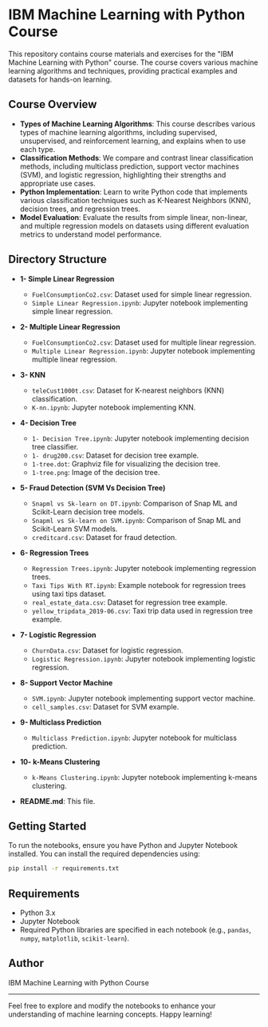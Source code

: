 # IBM Machine Learning with Python Course

This repository contains course materials and exercises for the "IBM Machine Learning with Python" course. The course covers various machine learning algorithms and techniques, providing practical examples and datasets for hands-on learning.

## Course Overview

- **Types of Machine Learning Algorithms**: This course describes various types of machine learning algorithms, including supervised, unsupervised, and reinforcement learning, and explains when to use each type.
- **Classification Methods**: We compare and contrast linear classification methods, including multiclass prediction, support vector machines (SVM), and logistic regression, highlighting their strengths and appropriate use cases.
- **Python Implementation**: Learn to write Python code that implements various classification techniques such as K-Nearest Neighbors (KNN), decision trees, and regression trees.
- **Model Evaluation**: Evaluate the results from simple linear, non-linear, and multiple regression models on datasets using different evaluation metrics to understand model performance.

## Directory Structure

- **1- Simple Linear Regression**
  - `FuelConsumptionCo2.csv`: Dataset used for simple linear regression.
  - `Simple Linear Regression.ipynb`: Jupyter notebook implementing simple linear regression.

- **2- Multiple Linear Regression**
  - `FuelConsumptionCo2.csv`: Dataset used for multiple linear regression.
  - `Multiple Linear Regression.ipynb`: Jupyter notebook implementing multiple linear regression.

- **3- KNN**
  - `teleCust1000t.csv`: Dataset for K-nearest neighbors (KNN) classification.
  - `K-nn.ipynb`: Jupyter notebook implementing KNN.

- **4- Decision Tree**
  - `1- Decision Tree.ipynb`: Jupyter notebook implementing decision tree classifier.
  - `1- drug200.csv`: Dataset for decision tree example.
  - `1-tree.dot`: Graphviz file for visualizing the decision tree.
  - `1-tree.png`: Image of the decision tree.

- **5- Fraud Detection (SVM Vs Decision Tree)**
  - `Snapml vs Sk-learn on DT.ipynb`: Comparison of Snap ML and Scikit-Learn decision tree models.
  - `Snapml vs Sk-learn on SVM.ipynb`: Comparison of Snap ML and Scikit-Learn SVM models.
  - `creditcard.csv`: Dataset for fraud detection.

- **6- Regression Trees**
  - `Regression Trees.ipynb`: Jupyter notebook implementing regression trees.
  - `Taxi Tips With RT.ipynb`: Example notebook for regression trees using taxi tips dataset.
  - `real_estate_data.csv`: Dataset for regression tree example.
  - `yellow_tripdata_2019-06.csv`: Taxi trip data used in regression tree example.

- **7- Logistic Regression**
  - `ChurnData.csv`: Dataset for logistic regression.
  - `Logistic Regression.ipynb`: Jupyter notebook implementing logistic regression.

- **8- Support Vector Machine**
  - `SVM.ipynb`: Jupyter notebook implementing support vector machine.
  - `cell_samples.csv`: Dataset for SVM example.

- **9- Multiclass Prediction**
  - `Multiclass Prediction.ipynb`: Jupyter notebook for multiclass prediction.

- **10- k-Means Clustering**
  - `k-Means Clustering.ipynb`: Jupyter notebook implementing k-means clustering.

- **README.md**: This file.

## Getting Started

To run the notebooks, ensure you have Python and Jupyter Notebook installed. You can install the required dependencies using:

```sh
pip install -r requirements.txt
```

## Requirements

- Python 3.x
- Jupyter Notebook
- Required Python libraries are specified in each notebook (e.g., `pandas`, `numpy`, `matplotlib`, `scikit-learn`).

## Author

IBM Machine Learning with Python Course

---

Feel free to explore and modify the notebooks to enhance your understanding of machine learning concepts. Happy learning!
